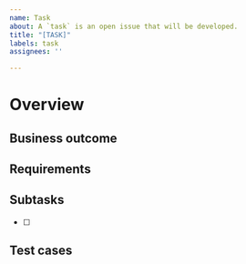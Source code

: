 ```yaml
---
name: Task
about: A `task` is an open issue that will be developed.
title: "[TASK]"
labels: task
assignees: ''

---
```


# Overview

## Business outcome

## Requirements

## Subtasks

- [ ]

## Test cases

